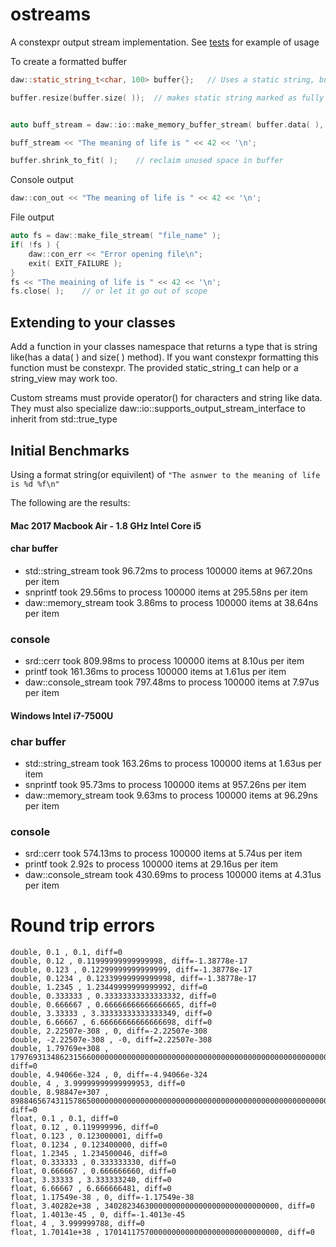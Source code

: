 # ostreams
A constexpr output stream implementation.  See [tests](https://github.com/beached/ostreams/tree/master/tests) for example of usage

To create a formatted buffer

```cpp
daw::static_string_t<char, 100> buffer{};   // Uses a static string, but any contiguous memory area is fine

buffer.resize(buffer.size( ));  // makes static string marked as fully used


auto buff_stream = daw::io::make_memory_buffer_stream( buffer.data( ), buffer.size( ) );    // create stream

buff_stream << "The meaning of life is " << 42 << '\n';

buffer.shrink_to_fit( );    // reclaim unused space in buffer
```
Console output
```cpp
daw::con_out << "The meaning of life is " << 42 << '\n';
```

File output
```cpp
auto fs = daw::make_file_stream( "file_name" );
if( !fs ) {
    daw::con_err << "Error opening file\n";
    exit( EXIT_FAILURE );
}
fs << "The meaining of life is " << 42 << '\n';
fs.close( );    // or let it go out of scope
```
## Extending to your classes
Add a function in your classes namespace that returns a type that is string like(has a data( ) and size( ) method).  If you want constexpr formatting this function must be constexpr.  The provided static_string_t can help or a string_view may work too.

Custom streams must provide operator() for characters and string like data.  They must also specialize daw::io::supports_output_stream_interface<T> to inherit from std::true_type


## Initial Benchmarks
Using a format string(or equivilent) of `"The asnwer to the meaning of life is %d %f\n"`

The following are the results:

#### Mac 2017 Macbook Air - 1.8 GHz Intel Core i5 
#### char buffer
* std::string_stream took 96.72ms to process 100000 items at 967.20ns per item
* snprintf took 29.56ms to process 100000 items at 295.58ns per item
* daw::memory_stream took 3.86ms to process 100000 items at 38.64ns per item

### console
* srd::cerr took 809.98ms to process 100000 items at 8.10us per item
* printf took 161.36ms to process 100000 items at 1.61us per item
* daw::console_stream took 797.48ms to process 100000 items at 7.97us per item


#### Windows Intel i7-7500U	
### char buffer
* std::string_stream took 163.26ms to process 100000 items at 1.63us per item
* snprintf took 95.73ms to process 100000 items at 957.26ns per item
* daw::memory_stream took 9.63ms to process 100000 items at 96.29ns per item

### console
* srd::cerr took 574.13ms to process 100000 items at 5.74us per item
* printf took 2.92s to process 100000 items at 29.16us per item
* daw::console_stream took 430.69ms to process 100000 items at 4.31us per item

# Round trip errors
```csv
double, 0.1 , 0.1, diff=0
double, 0.12 , 0.11999999999999998, diff=-1.38778e-17
double, 0.123 , 0.12299999999999999, diff=-1.38778e-17
double, 0.1234 , 0.12339999999999998, diff=-1.38778e-17
double, 1.2345 , 1.23449999999999992, diff=0
double, 0.333333 , 0.33333333333333332, diff=0
double, 0.666667 , 0.66666666666666665, diff=0
double, 3.33333 , 3.33333333333333349, diff=0
double, 6.66667 , 6.66666666666666698, diff=0
double, 2.22507e-308 , 0, diff=-2.22507e-308
double, -2.22507e-308 , -0, diff=2.22507e-308
double, 1.79769e+308 , 179769313486231566000000000000000000000000000000000000000000000000000000000000000000000000000000000000000000000000000000000000000000000000000000000000000000000000000000000000000000000000000000000000000000000000000000000000000000000000000000000000000000000000000000000000000000000000000000000000000000000000000, diff=0
double, 4.94066e-324 , 0, diff=-4.94066e-324
double, 4 , 3.99999999999999953, diff=0
double, 8.98847e+307 , 89884656743115786500000000000000000000000000000000000000000000000000000000000000000000000000000000000000000000000000000000000000000000000000000000000000000000000000000000000000000000000000000000000000000000000000000000000000000000000000000000000000000000000000000000000000000000000000000000000000000000000000, diff=0
float, 0.1 , 0.1, diff=0
float, 0.12 , 0.119999996, diff=0
float, 0.123 , 0.123000001, diff=0
float, 0.1234 , 0.123400000, diff=0
float, 1.2345 , 1.234500046, diff=0
float, 0.333333 , 0.333333330, diff=0
float, 0.666667 , 0.666666660, diff=0
float, 3.33333 , 3.333333240, diff=0
float, 6.66667 , 6.666666481, diff=0
float, 1.17549e-38 , 0, diff=-1.17549e-38
float, 3.40282e+38 , 340282346300000000000000000000000000000, diff=0
float, 1.4013e-45 , 0, diff=-1.4013e-45
float, 4 , 3.999999788, diff=0
float, 1.70141e+38 , 170141175700000000000000000000000000000, diff=0
```
